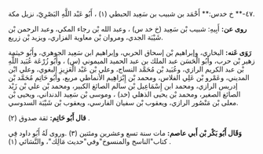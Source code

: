 ٤٧-** خ خدس:** أَحْمَد بن شبيب بن سَعِيد الحبطي (١) ، أَبُو عَبْد اللَّهِ البَصْرِيّ، نزيل مكة.

**روى عن:** أَبِيهِ: شبيب بْن سَعِيد (خ خد س) ، وعبد الله بْن رجاء المكي، وعبد الرحمن بْن شَيْبَة الجدي، ومروان بْن معاوية الفزاري، ويزيد بْن زريع.

**رَوَى عَنه:** البخاري، وإبراهيم بْن إسحاق الحربي، وإبراهيم ابن سَعِيد الجوهري، وأَبُو خيثمة زهير بْن حرب، وأَبُو الْحَسَن عبد الملك بن عبد الحميد الميموني (س) ، وأَبُو زُرْعَة عُبَيد اللَّهِ بْن عبد الكريم الرازي، وعُبَيد بْن مُحَمَّد النساج، وعلي بْن عَبْد الْعَزِيزِ البغوي، وعلي ابْن المديني، وعَمْرو بْن عَلِي الفلاس، ومحمد بْن إِبْرَاهِيم الأنماطي مربع، وأَبُو حَاتِم مُحَمَّد بْن إدريس الرازي، ومحمد ابن إِسْمَاعِيل بْن سالم الصائغ الكبير، ومحمد بْن علي بْن زَيْد الصائغ الصغير، ومحمد بْن يحيى الذهلي (خد) ، وموسى بْن سَعِيد الدنداني، ويحيى بْن معلى بْن مَنْصُور الرازي، ويعقوب بْن سفيان الفارسي، ويعقوب بْن شَيْبَة السدوسي.

**قال أَبُو حَاتِم:** ثقة صدوق (٢) .

**وَقَال أَبُو بَكْر بْن أَبي عاصم:** مات سنة تسع وعشرين ومئتين (٣) .وروى لَهُ أَبُو داود فِي كتاب"الناسخ والمنسوخ"وفي"حديث مَالِك"، والنَّسَائي (١) .